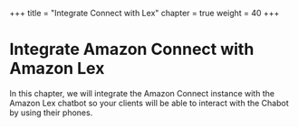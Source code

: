 +++
title = "Integrate Connect with Lex"
chapter = true
weight = 40
+++

# Integrate Amazon Connect with Amazon Lex

In this chapter, we will integrate the Amazon Connect instance with the Amazon Lex chatbot so your clients will be able to interact with the Chabot by using their phones.
